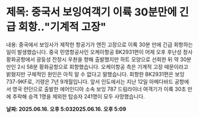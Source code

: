 # **제목: 중국서 보잉여객기 이륙 30분만에 긴급 회항‥"기계적 고장"**

  내용: 중국에서 보잉사가 제작한 항공기가 엔진 고장으로 이륙 30분 만에 긴급 회항하는 일이 발생했습니다.  중국 민영항공사인 오케이항공 BK2931편이 어제 오후 후난성 창사 황화공항에서 광둥성 잔창시 우촨을 향해 출발했지만 하트 모양으로 선회한 뒤 약 30분 만인 2시 58분 황화공항으로 회항했습니다. 오케이항공 측은 기계적 고장 때문이라고 밝혔지만 구체적인 원인은 아직 알 수 없다고 말했습니다.  회항한 BK2931편은 보잉 737-9KF로, 기령은 7년 9개월입니다.  앞서 인도에서는 지난 12일 아메다바드 공항에서 영국 런던으로 출발한 에어인디아 소속 보잉 787 드림라이너 여객기가 이륙 30초 만에 추락해 승객 1명을 제외한 탑승자 241명이 모두 사망했습니다.

  **날짜: 2025.06.16. 오후 5:032025.06.16. 오후 5:09**